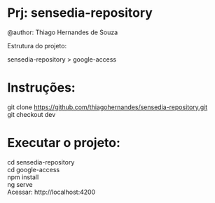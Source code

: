 # Prj: sensedia-repository
@author: Thiago Hernandes de Souza

Estrutura do projeto:

sensedia-repository > google-access

# Instruções:

git clone https://github.com/thiagohernandes/sensedia-repository.git <br />
git checkout dev

# Executar o projeto:

cd sensedia-repository <br />
cd google-access <br />
npm install <br />
ng serve <br />
Acessar: http://localhost:4200

